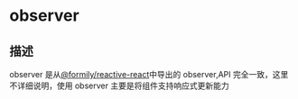# observer

## 描述

observer 是从[@formily/reactive-react](https://reactive.formilyjs.org)中导出的 observer,API 完全一致，这里不详细说明，使用 observer 主要是将组件支持响应式更新能力
